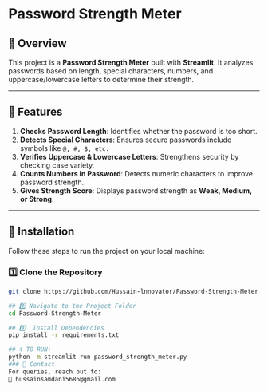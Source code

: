 # Password Strength Meter

## 📌 Overview
This project is a **Password Strength Meter** built with **Streamlit**. It analyzes passwords based on length, special characters, numbers, and uppercase/lowercase letters to determine their strength.

---

## 🚀 Features
1. **Checks Password Length**: Identifies whether the password is too short.  
2. **Detects Special Characters**: Ensures secure passwords include symbols like `@, #, $, etc.`  
3. **Verifies Uppercase & Lowercase Letters**: Strengthens security by checking case variety.  
4. **Counts Numbers in Password**: Detects numeric characters to improve password strength.  
5. **Gives Strength Score**: Displays password strength as **Weak, Medium, or Strong**.  

---

## 📂 Installation
Follow these steps to run the project on your local machine:

### 1️⃣ Clone the Repository  
```bash
git clone https://github.com/Hussain-lnnovator/Password-Strength-Meter.git

## 2️⃣ Navigate to the Project Folder
cd Password-Strength-Meter

## 3️⃣  Install Dependencies
pip install -r requirements.txt

## 4 TO RUN:
python -m streamlit run password_strength_meter.py
### 📧 Contact
For queries, reach out to:
📧 hussainsamdani5686@gmail.com
